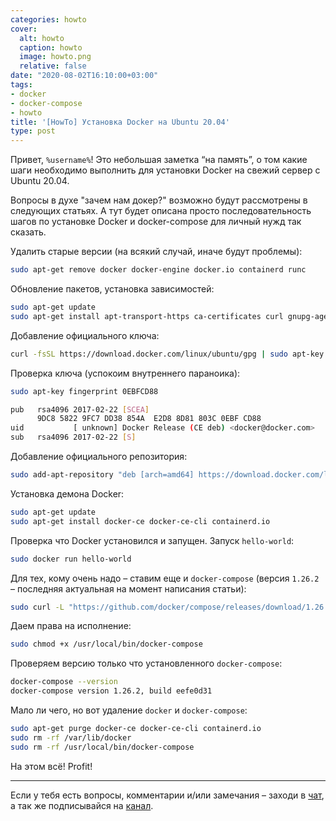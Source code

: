 ```yaml
---
categories: howto
cover:
  alt: howto
  caption: howto
  image: howto.png
  relative: false
date: "2020-08-02T16:10:00+03:00"
tags:
- docker
- docker-compose
- howto
title: '[HowTo] Установка Docker на Ubuntu 20.04'
type: post
---
```

Привет, `%username%`! Это небольшая заметка “на память”, о том какие шаги необходимо выполнить для установки Docker на свежий сервер с Ubuntu 20.04.

Вопросы в духе "зачем нам докер?" возможно будут рассмотрены в следующих статьях. А тут будет описана просто последовательность шагов по установке Docker и docker-compose для личный нужд так сказать.

Удалить старые версии (на всякий случай, иначе будут проблемы):

```bash
sudo apt-get remove docker docker-engine docker.io containerd runc
```

Обновление пакетов, установка зависимостей:

```bash
sudo apt-get update
sudo apt-get install apt-transport-https ca-certificates curl gnupg-agent software-properties-common
```

Добавление официального ключа:

```bash
curl -fsSL https://download.docker.com/linux/ubuntu/gpg | sudo apt-key add -
```

Проверка ключа (успокоим внутреннего параноика):

```bash
sudo apt-key fingerprint 0EBFCD88

pub   rsa4096 2017-02-22 [SCEA]
      9DC8 5822 9FC7 DD38 854A  E2D8 8D81 803C 0EBF CD88
uid           [ unknown] Docker Release (CE deb) <docker@docker.com>
sub   rsa4096 2017-02-22 [S]
```

Добавление официального репозитория:

```bash
sudo add-apt-repository "deb [arch=amd64] https://download.docker.com/linux/ubuntu $(lsb_release -cs) stable"
```

Установка демона Docker:

```bash
sudo apt-get update
sudo apt-get install docker-ce docker-ce-cli containerd.io
```

Проверка что Docker установился и запущен. Запуск `hello-world`:

```bash
sudo docker run hello-world
```

Для тех, кому очень надо – ставим еще и `docker-compose` (версия `1.26.2` – последняя актуальная на момент написания статьи):

```bash
sudo curl -L "https://github.com/docker/compose/releases/download/1.26.2/docker-compose-$(uname -s)-$(uname -m)" -o /usr/local/bin/docker-compose
```

Даем права на исполнение:

```bash
sudo chmod +x /usr/local/bin/docker-compose
```

Проверяем версию только что установленного `docker-compose`:

```bash
docker-compose --version
docker-compose version 1.26.2, build eefe0d31
```

Мало ли чего, но вот удаление `docker` и `docker-compose`:

```bash
sudo apt-get purge docker-ce docker-ce-cli containerd.io
sudo rm -rf /var/lib/docker
sudo rm -rf /usr/local/bin/docker-compose
```

На этом всё! Profit!

---
Если у тебя есть вопросы, комментарии и/или замечания – заходи в [чат](https://ttttt.me/jtprogru_chat), а так же подписывайся на [канал](https://ttttt.me/jtprogru_channel).
